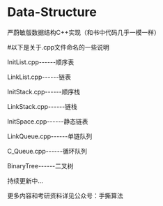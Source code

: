
# Data-Structure

严蔚敏版数据结构C++实现（和书中代码几乎一模一样）

#以下是关于.cpp文件命名的一些说明

InitList.cpp------顺序表

LinkList.cpp------链表

InitStack.cpp------顺序栈

LinkStack.cpp------链栈

InitSpace.cpp------静态链表

LinkQueue.cpp------单链队列

C_Queue.cpp------循环队列

BinaryTree------二叉树

持续更新中...

更多内容和考研资料详见公众号：手撕算法
